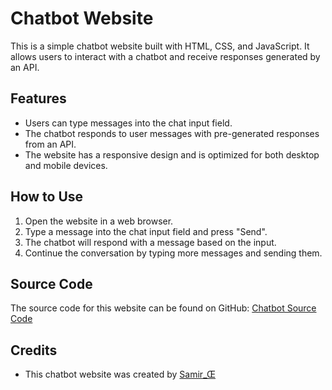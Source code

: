 # Chatbot Website

This is a simple chatbot website built with HTML, CSS, and JavaScript. It allows users to interact with a chatbot and receive responses generated by an API.

## Features

- Users can type messages into the chat input field.
- The chatbot responds to user messages with pre-generated responses from an API.
- The website has a responsive design and is optimized for both desktop and mobile devices.

## How to Use

1. Open the website in a web browser.
2. Type a message into the chat input field and press "Send".
3. The chatbot will respond with a message based on the input.
4. Continue the conversation by typing more messages and sending them.

## Source Code

The source code for this website can be found on GitHub: [Chatbot Source Code](https://github.com/samirxpikachuio/Chatbot/tree/main)

## Credits

- This chatbot website was created by [Samir_Œ](https://github.com/samirxpikachuio)

